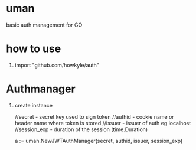 # uman

basic auth management for GO

# how to use

1. import "github.com/howkyle/auth"

# Authmanager

1.  create instance

    //secret - secret key used to sign token
    //authid - cookie name or header name where token is stored
    //issuer - issuer of auth eg localhost
    //session_exp - duration of the session (time.Duration)

    a := uman.NewJWTAuthManager(secret, authid, issuer, session_exp)
